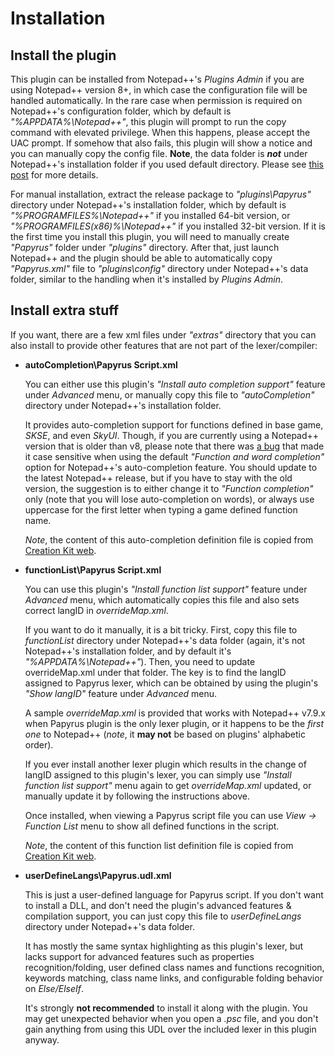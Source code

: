 # Installation
## Install the plugin
This plugin can be installed from Notepad++'s *Plugins Admin* if you are using Notepad++ version 8+, in which
case the configuration file will be handled automatically. In the rare case when permission is required on
Notepad++'s configuration folder, which by default is *"%APPDATA%\Notepad++"*, this plugin will prompt to run
the copy command with elevated privilege. When this happens, please accept the UAC prompt. If somehow that
also fails, this plugin will show a notice and you can manually copy the config file. **Note**, the data
folder is ***not*** under Notepad++'s installation folder if you used default directory. Please see
[this post](https://community.notepad-plus-plus.org/topic/16996/new-plugins-home-round-2) for more details.

For manual installation, extract the release package to *"plugins\Papyrus"* directory under Notepad++'s
installation folder, which by default is *"%PROGRAMFILES%\Notepad++"* if you installed 64-bit version, or
*"%PROGRAMFILES(x86)%\Notepad++"* if you installed 32-bit version. If it is the first time you install this
plugin, you will need to manually create *"Papyrus"* folder under *"plugins"* directory. After that, just
launch Notepad++ and the plugin should be able to automatically copy *"Papyrus.xml"* file to
*"plugins\config"* directory under Notepad++'s data folder, similar to the handling when it's installed by
*Plugins Admin*.

## Install extra stuff
If you want, there are a few xml files under *"extras"* directory that you can also install to provide other
features that are not part of the lexer/compiler:

- **autoCompletion\Papyrus Script.xml**

  You can either use this plugin's *"Install auto completion support"* feature under *Advanced* menu, or
  manually copy this file to *"autoCompletion"* directory under Notepad++'s installation folder.

  It provides auto-completion support for functions defined in base game, *SKSE*, and even *SkyUI*. Though,
  if you are currently using a Notepad++ version that is older than v8, please note that there was
  [a bug](https://github.com/notepad-plus-plus/notepad-plus-plus/issues/3997) that made it case sensitive when
  using the default *"Function and word completion"* option for Notepad++'s auto-completion feature. You
  should update to the latest Notepad++ release, but if you have to stay with the old version, the suggestion
  is to either change it to *"Function completion"* only (note that you will lose auto-completion on words),
  or always use uppercase for the first letter when typing a game defined function name.

  *Note*, the content of this auto-completion definition file is copied from
  [Creation Kit web](https://www.creationkit.com/index.php?title=Papyrus_Autocomplete).

- **functionList\Papyrus Script.xml**

  You can use this plugin's *"Install function list support"* feature under *Advanced* menu, which
  automatically copies this file and also sets correct langID in *overrideMap.xml*.

  If you want to do it manually, it is a bit tricky. First, copy this file to *functionList* directory under
  Notepad++'s data folder (again, it's not Notepad++'s installation folder, and by default it's
  *"%APPDATA%\Notepad++"*). Then, you need to update overrideMap.xml under that folder. The key is to find the
  langID assigned to Papyrus lexer, which can be obtained by using the plugin's *"Show langID"* feature under
  *Advanced* menu.

  A sample *overrideMap.xml* is provided that works with Notepad++ v7.9.x when Papyrus plugin is the only lexer
  plugin, or it happens to be the *first one* to Notepad++ (*note*, it **may not** be based on plugins'
  alphabetic order).

  If you ever install another lexer plugin which results in the change of langID assigned to this plugin's
  lexer, you can simply use *"Install function list support"* menu again to get *overrideMap.xml* updated, or
  manually update it by following the instructions above.

  Once installed, when viewing a Papyrus script file you can use *View -> Function List* menu to show all
  defined functions in the script.

  *Note*, the content of this function list definition file is copied from
  [Creation Kit web](https://www.creationkit.com/index.php?title=Notepad%2B%2B_Setup#Papyrus_Function_List_for_Notepad.2B.2B).

- **userDefineLangs\Papyrus.udl.xml**

  This is just a user-defined language for Papyrus script. If you don't want to install a DLL, and don't need
  the plugin's advanced features & compilation support, you can just copy this file to *userDefineLangs*
  directory under Notepad++'s data folder.

  It has mostly the same syntax highlighting as this plugin's lexer, but lacks support for advanced features
  such as properties recognition/folding, user defined class names and functions recognition, keywords
  matching, class name links, and configurable folding behavior on *Else/ElseIf*.

  It's strongly **not recommended** to install it along with the plugin. You may get unexpected behavior when
  you open a *.psc* file, and you don't gain anything from using this UDL over the included lexer in this
  plugin anyway.
